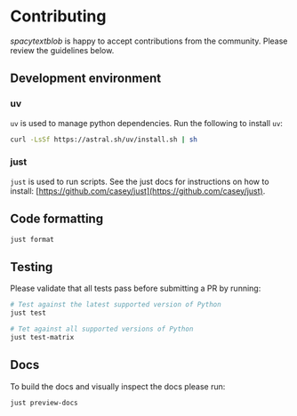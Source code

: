 # Contributing

*spacytextblob* is happy to accept contributions from the community. Please review the guidelines below.

## Development environment

### uv

`uv` is used to manage python dependencies. Run the following to install `uv`:

```bash
curl -LsSf https://astral.sh/uv/install.sh | sh
```

### just

`just` is used to run scripts. See the just docs for instructions on how to install: [https://github.com/casey/just](https://github.com/casey/just).

## Code formatting

```bash
just format
```

## Testing

Please validate that all tests pass before submitting a PR by running:

```bash
# Test against the latest supported version of Python
just test

# Tet against all supported versions of Python
just test-matrix
```

## Docs

To build the docs and visually inspect the docs please run:

```bash
just preview-docs
```
